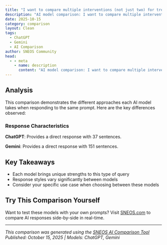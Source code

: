 ```yaml
---
title: "I want to compare multiple interventions (not just two) for treating anxiety using network meta-analysis. Guide me: 1) Understand when network meta-analysis is appropriate vs pairwise meta-analysis"
description: "AI model comparison: I want to compare multiple interventions (not just two) for treating anxiety using network meta-anal..."
date: 2025-10-15
category: comparison
layout: Clean
tags:
  - ChatGPT
  - Gemini
  - AI Comparison
author: SNEOS Community
head:
  - - meta
    - name: description
      content: "AI model comparison: I want to compare multiple interventions (not just two) for treating anxiety using network meta-analysis. Guide me: 1) U..."
---
```


<ChatComparison
  title="I want to compare multiple interventions (not just two) for treating anxiety using network meta-analysis. Guide me: 1) Understand when network meta-analysis is appropriate vs pairwise meta-analysis"
  prompt="I want to compare multiple interventions (not just two) for treating anxiety using network meta-analysis. Guide me: 1) Understand when network meta-analysis is appropriate vs pairwise meta-analysis"
  :responses='{"ChatGPT": "Network meta-analysis (NMA) is a sophisticated statistical method that allows the comparison of multiple interventions simultaneously, even when some interventions have not been directly compared in head-to-head trials. Understanding when to use NMA versus pairwise meta-analysis is crucial for effective analysis and interpretation of treatment effects. Here\u0027s a guide to help you understand these methods better:\n\n### 1. Pairwise Meta-Analysis\n\n**Appropriate When:**\n- You are comparing only **two interventions** at a time.\n- You have sufficient studies directly comparing those two interventions.\n- You want to gather and quantify the evidence for a specific treatment effect between the two treatments.\n- The treatment options are simple, and inclusion criteria for studies are straightforward (e.g., only studies comparing Drug A vs. Drug B).\n\n**Limitations:**\n- Limited to direct comparisons; you cannot infer the relative effectiveness of treatments that have not been directly compared.\n- You may miss out on valuable information from studies comparing different intervention routines if you only focus on pairwise analyses.\n\n### 2. Network Meta-Analysis\n\n**Appropriate When:**\n- You want to compare **multiple interventions** simultaneously, such as different medications or therapies for anxiety.\n- You have a network of studies that compares various interventions either directly or indirectly.\n- You aim to estimate the relative effectiveness of all interventions across a network to identify the most effective or safest options.\n- You wish to synthesize evidence from different studies where interventions have been indirectly compared (e.g., studies comparing Drug A to Drug B and Drug B to Drug C allow inference about Drug A vs. Drug C).\n\n**Key Considerations for NMA:**\n- **Transitivity**: The assumption of similarity and consistency between treatment comparisons. Treatments should be similar in terms of population characteristics, intervention characteristics, and outcomes.\n- **Network Connectivity**: Ensure that the network of studies is connected, meaning that there should be a route to compare all interventions involved. Gaps in the network may weaken the confidence in the estimates.\n- **Assessment of Heterogeneity**: As with pairwise meta-analysis, you must assess the variation among studies. In NMA, considerations may be even broader due to the variety of treatment interventions and combinations.\n- **Statistical Models**: Understand the models used for NMA, such as the Bayesian framework or frequentist approaches.\n\n### Conclusion\n\nIn summary, use NMA when you aim to compare multiple treatment options and explore both direct and indirect evidence of effectiveness. This method is particularly beneficial in clinical contexts like treating anxiety, where many potential interventions exist (e.g., various psychotherapy options, medications, or combination therapies). Pairwise meta-analysis is more suited to direct one-to-one comparisons without the complexity of a broader treatment landscape. \n\n### Next Steps\n\n- If you decide to pursue NMA, start by identifying all available studies and interventions related to treating anxiety.\n- Ensure a clear framework for the analysis, considering how the interventions relate to one another.\n- Familiarize yourself with appropriate statistical software (e.g., R, STATA) and methods for conducting NMA.", "Gemini": "Network Meta-Analysis (NMA), also known as \u0022multiple treatments meta-analysis\u0022 or \u0022mixed treatment comparisons,\u0022 is a powerful extension of traditional pairwise meta-analysis. It allows you to compare multiple interventions simultaneously, even when not all interventions have been directly compared in head-to-head studies.\n\nLet\u0027s break down when to choose NMA over pairwise meta-analysis for comparing interventions for anxiety.\n\n---\n\n## 1. Understanding When Network Meta-Analysis is Appropriate vs. Pairwise Meta-Analysis\n\n### A. Pairwise Meta-Analysis\n\n**What it is:**\nA pairwise meta-analysis synthesizes evidence from studies that directly compare **two specific interventions**. For example, it would pool all studies comparing:\n*   Cognitive Behavioral Therapy (CBT) vs. Placebo\n*   SSRIs vs. Placebo\n*   CBT vs. SSRIs\n\n**When it is appropriate:**\n*   You are interested in the effect of **only two specific interventions** against each other or against a common comparator (e.g., placebo, usual care).\n*   You have **sufficient direct evidence** for that specific comparison.\n*   You do not need to compare more than two interventions simultaneously or rank them all.\n\n**Advantages:**\n*   **Simpler methodology:** Statistically less complex than NMA.\n*   **Fewer assumptions:** Primarily assumes homogeneity/consistency among studies *for that specific comparison*.\n*   **Well-established:** Widely understood and accepted.\n\n**Limitations (and why NMA became necessary):**\n1.  **Limited scope:** It can only compare two treatments at a time. If you have 5 treatments for anxiety, you\u0027d need to run many separate pairwise meta-analyses (e.g., A vs B, A vs C, A vs D, A vs E, B vs C, etc.).\n2.  **Cannot provide relative effectiveness for all interventions:** You can\u0027t directly answer \u0022Which of the 5 treatments is best?\u0022 if not all have been compared head-to-head.\n3.  **Ignores indirect evidence:** If CBT vs. Placebo and SSRI vs. Placebo studies exist, pairwise MA cannot combine this information to infer an indirect comparison between CBT and SSRI (unless they were directly compared in other studies).\n4.  **No single ranking:** You can\u0027t rank all available anxiety treatments in a single model.\n5.  **Potentially misleading conclusions:** Focusing only on direct comparisons might miss valuable indirect evidence, leading to an incomplete or even biased picture of comparative effectiveness.\n\n---\n\n### B. Network Meta-Analysis (NMA)\n\n**What it is:**\nNMA simultaneously synthesizes **all available direct and indirect evidence** to compare **multiple interventions** within a single analytical framework. It constructs a \u0022network\u0022 of evidence where interventions are nodes and direct comparisons are edges.\n\n*   **Direct Evidence:** Evidence from studies that directly compare two interventions (e.g., CBT vs. SSRI).\n*   **Indirect Evidence:** Evidence derived from common comparators. For example, if you have studies of CBT vs. Placebo and SSRI vs. Placebo, NMA can use this to indirectly estimate the effect of CBT vs. SSRI.\n\n**When it is appropriate (and often necessary):**\n1.  **Multiple Interventions:** You want to compare **more than two interventions** for a given condition (e.g., for anxiety, you might have CBT, SSRIs, SNRIs, Benzodiazepines, Mindfulness-Based Stress Reduction, Placebo, etc.).\n2.  **Missing Head-to-Head Comparisons:** There are **gaps in the evidence base**, meaning not all interventions have been directly compared against each other. NMA can fill these gaps using indirect evidence.\n3.  **Holistic Comparison and Ranking:** You want to:\n    *   Understand the **relative effectiveness** of *all* available interventions against each other.\n    *   **Rank interventions** from best to worst for a particular outcome (e.g., reduction in anxiety symptoms).\n    *   Identify the **optimal treatment strategy** when direct evidence is sparse or non-existent.\n4.  **Incorporating All Evidence:** You want to leverage *all* available evidence (both direct and indirect) to provide a more comprehensive and precise estimate of comparative effects.\n5.  **Informing Clinical Guidelines \u0026 Decision-Making:** NMA is often used to develop clinical practice guidelines, formulary decisions, and patient-specific treatment choices where multiple options exist.\n\n**Advantages:**\n*   **Comprehensive Comparisons:** Compares *all* interventions in the network, even those not directly studied against each other.\n*   **More Precise Estimates:** Combining direct and indirect evidence can lead to more precise estimates of treatment effects.\n*   **Provides a Full Ranking:** Generates probabilities and scores (e.g., Surface Under the Cumulative Ranking Curve - SUCRA) to rank treatments from most to least effective.\n*   **Identifies Evidence Gaps:** Clearly shows which comparisons have no direct evidence.\n*   **Informs Decision-Makers:** Crucial for clinicians, patients, and policymakers to make evidence-based choices among multiple treatment options.\n\n**Key Assumptions and Limitations (Crucial for decision-making):**\nThe appropriateness of NMA hinges heavily on two main assumptions:\n\n1.  **Transitivity:** This is the most critical assumption. It means that the *distribution of effect modifiers* (factors that can influence treatment effect) is similar across the studies comparing different interventions in the network. In simpler terms, the indirect comparison (e.g., A vs B derived from A vs C and B vs C) is valid only if the studies comparing A vs C and B vs C are similar enough in terms of patient characteristics, study design, outcome measurement, dosage, duration, etc.\n    *   **Analogy:** You can compare an apple to a banana via a common \u0022fruit\u0022 category. But if the \u0022apple\u0022 studies were in children and the \u0022banana\u0022 studies were in elderly, the indirect comparison is flawed because age is an effect modifier.\n    *   **Violation:** If transitivity is violated, the indirect comparisons are biased and the NMA results will be misleading. This is why thorough clinical and methodological assessment of studies is paramount.\n\n2.  **Consistency:** This assumption states that direct and indirect evidence for the *same comparison* should agree. For example, if studies directly comparing CBT vs. SSRIs exist, the effect size derived from those studies should be similar to the indirect effect size for CBT vs. SSRIs derived from studies comparing both to Placebo.\n    *   **Violation (Inconsistency):** Significant inconsistency suggests a problem, often with the transitivity assumption, or due to other biases (e.g., differences in study quality or populations). NMA models can assess and sometimes account for inconsistency, but it\u0027s a red flag.\n\n3.  **Increased Complexity:** NMA requires more advanced statistical models and specialized software (e.g., R, WinBUGS, Stata, RevMan for basic network diagrams).\n4.  **Data Requirements:** Often requires a larger number of studies and participants to build a robust network.\n5.  **Risk of Bias Propagation:** If individual studies in the network are at high risk of bias, this bias will be propagated through the NMA.\n\n---\n\n### C. Head-to-Head Comparison: Pairwise vs. Network Meta-Analysis\n\n| Feature                | Pairwise Meta-Analysis                                   | Network Meta-Analysis                                                |\n| :--------------------- | :------------------------------------------------------- | :------------------------------------------------------------------- |\n| **Number of Interventions** | Two (e.g., A vs. B)                                      | Multiple (e.g., A vs. B vs. C vs. D...)                              |\n| **Type of Evidence**   | Direct comparisons only                                  | Direct and Indirect comparisons                                      |\n| **Comparisons Made**   | Only for treatments directly compared in studies         | For all possible pairs of treatments in the network, even if no direct studies exist |\n| **Ranking of Treatments** | No direct ranking across all treatments                  | Yes, provides a ranking (e.g., SUCRAs) of all treatments in the network |\n| **Assumptions**        | Homogeneity among studies for the specific comparison    | **Transitivity** (similarity of studies) \u0026 **Consistency** (direct \u0026 indirect evidence agree) |\n| **Statistical Complexity** | Simpler statistical methods                              | More complex statistical models (Bayesian or frequentist)            |\n| **Data Requirements**  | Less stringent, only for the two treatments of interest | Requires a robust network of studies to connect all treatments       |\n| **Clinical Utility**   | Answers specific questions about two treatments          | Informs broad treatment guidelines and choices among multiple options |\n| **Example for Anxiety** | CBT vs. Placebo; SSRI vs. Placebo                        | CBT vs. SSRI vs. SNRI vs. Benzos vs. Mindfulness vs. Placebo (all at once) |\n\n---\n\n### D. Decision Flow for Your Anxiety Interventions\n\n1.  **How many interventions are you interested in comparing for anxiety?**\n    *   **If only two (e.g., CBT vs. SSRI):** A **pairwise meta-analysis** is likely sufficient and more straightforward.\n    *   **If more than two (e.g., CBT, SSRIs, SNRIs, MBSR, Benzodiazepines, Placebo/Usual Care):** Proceed to step 2.\n\n2.  **Are all possible pairwise comparisons directly studied in trials?**\n    *   **If Yes (rare):** You could do multiple pairwise meta-analyses, but an **NMA** would still be beneficial to consolidate findings, potentially increase precision by combining direct and indirect evidence, and provide a comprehensive ranking.\n    *   **If No (common):** There are \u0022holes\u0022 in your evidence base where two treatments of interest haven\u0027t been directly compared. This is a strong indicator for **NMA**.\n\n3.  **Can you reasonably assume transitivity among the studies?**\n    *   **Yes:** After careful clinical and methodological assessment, you are confident that studies comparing different treatments (e.g., CBT vs. Placebo and SSRI vs. Placebo) are sufficiently similar in terms of patient characteristics, study design, dose, duration, etc., such that indirect comparisons are valid. If so, **NMA is appropriate.**\n    *   **No:** You identify significant differences in effect modifiers across studies that would invalidate indirect comparisons (e.g., CBT trials mostly in young adults, SSRI trials mostly in elderly, making an indirect CBT vs. SSRI comparison unreliable). If so, **NMA would be inappropriate or highly suspect**, and you might be limited to reporting only direct pairwise comparisons or exploring subgroup analyses.\n\n**In summary, if you have multiple treatments for anxiety and you want to understand their relative effectiveness comprehensively, including making comparisons for which no direct head-to-head trials exist, and you can reasonably assume transitivity, then Network Meta-Analysis is the appropriate and most informative approach.**"}' published-date="{DateTime.UtcNow:HH:mm}"
/>

## Analysis

This comparison demonstrates the different approaches each AI model takes when responding to the same prompt. Here are the key differences observed:

### Response Characteristics

**ChatGPT**: Provides a direct response with 37 sentences. 

**Gemini**: Provides a direct response with 151 sentences. 

## Key Takeaways

- Each model brings unique strengths to this type of query
- Response styles vary significantly between models
- Consider your specific use case when choosing between these models

## Try This Comparison Yourself

Want to test these models with your own prompts? Visit [SNEOS.com](https://sneos.com) to compare AI responses side-by-side in real-time.

---

*This comparison was generated using the [SNEOS AI Comparison Tool](https://sneos.com)*
*Published: October 15, 2025 | Models: ChatGPT, Gemini*
